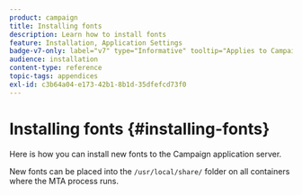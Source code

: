 ```yaml
---
product: campaign
title: Installing fonts
description: Learn how to install fonts
feature: Installation, Application Settings
badge-v7-only: label="v7" type="Informative" tooltip="Applies to Campaign Classic v7 only"
audience: installation
content-type: reference
topic-tags: appendices
exl-id: c3b64a04-e173-42b1-8b1d-35dfefcd73f0
---
```

# Installing fonts {#installing-fonts}



Here is how you can install new fonts to the Campaign application server.

New fonts can be placed into the `/usr/local/share/` folder on all containers where the MTA process runs.
